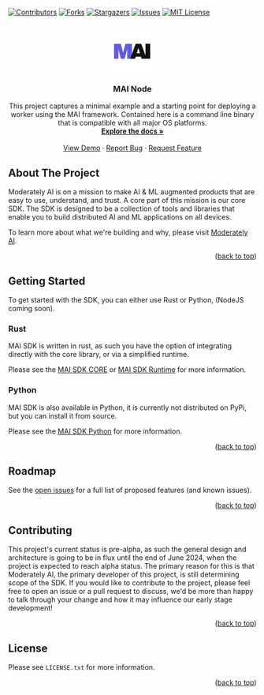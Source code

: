 <!-- Improved compatibility of back to top link: See: https://github.com/othneildrew/Best-README-Template/pull/73 -->

<a name="readme-top"></a>

[![Contributors][contributors-shield]][contributors-url]
[![Forks][forks-shield]][forks-url]
[![Stargazers][stars-shield]][stars-url]
[![Issues][issues-shield]][issues-url]
[![MIT License][license-shield]][license-url]

<!-- PROJECT LOGO -->
<br />
<div align="center">
  <a href="https://github.com/moderately-ai/mai-node">
    <img src="logo.png" alt="Logo" width="80" height="80">
  </a>

<h3 align="center">MAI Node</h3>

  <p align="center">
    This project captures a minimal example and a starting point for deploying a worker using the MAI framework. Contained here is a command line binary that is compatible with all major OS platforms.
    <br />
    <a href="https://github.com/moderately-ai/mai-node"><strong>Explore the docs »</strong></a>
    <br />
    <br />
    <a href="https://github.com/moderately-ai/mai-node">View Demo</a>
    ·
    <a href="https://github.com/moderately-ai/mai-node/issues/new?labels=bug&template=bug-report---.md">Report Bug</a>
    ·
    <a href="https://github.com/moderately-ai/mai-node/issues/new?labels=enhancement&template=feature-request---.md">Request Feature</a>
  </p>
</div>

<!-- ABOUT THE PROJECT -->

## About The Project

Moderately AI is on a mission to make AI & ML augmented products that are easy to use, understand, and trust. A core part of this mission is our core SDK. The SDK is designed to be a collection of tools and libraries that enable you to build distributed AI and ML applications on all devices.

To learn more about what we're building and why, please visit [Moderately AI](https://moderately.ai).

<p align="right">(<a href="#readme-top">back to top</a>)</p>

<!-- GETTING STARTED -->

## Getting Started

To get started with the SDK, you can either use Rust or Python, (NodeJS coming soon).

### Rust

MAI SDK is written in rust, as such you have the option of integrating directly with the core library, or via a simplified runtime.

Please see the [MAI SDK CORE](./mai-sdk-core/README.md) or [MAI SDK Runtime](./mai-sdk-runtime/README.md) for more information.

### Python

MAI SDK is also available in Python, it is currently not distributed on PyPi, but you can install it from source.

Please see the [MAI SDK Python](./mai-sdk-python/README.md) for more information.

<p align="right">(<a href="#readme-top">back to top</a>)</p>

<!-- USAGE EXAMPLES -->

## Roadmap

See the [open issues](https://github.com/moderately-ai/mai-node/issues) for a full list of proposed features (and known issues).

<p align="right">(<a href="#readme-top">back to top</a>)</p>

<!-- CONTRIBUTING -->

## Contributing

This project's current status is pre-alpha, as such the general design and architecture is going to be in flux until the end of June 2024, when the project is expected to reach alpha status. The primary reason for this is that Moderately AI, the primary developer of this project, is still determining scope of the SDK. If you would like to contribute to the project, please feel free to open an issue or a pull request to discuss, we'd be more than happy to talk through your change and how it may influence our early stage development!

<p align="right">(<a href="#readme-top">back to top</a>)</p>

<!-- LICENSE -->

## License

Please see `LICENSE.txt` for more information.

<p align="right">(<a href="#readme-top">back to top</a>)</p>

<!-- MARKDOWN LINKS & IMAGES -->
<!-- https://www.markdownguide.org/basic-syntax/#reference-style-links -->

[contributors-shield]: https://img.shields.io/github/contributors/moderately-ai/mai-node.svg?style=for-the-badge
[contributors-url]: https://github.com/moderately-ai/mai-node/graphs/contributors
[forks-shield]: https://img.shields.io/github/forks/moderately-ai/mai-node.svg?style=for-the-badge
[forks-url]: https://github.com/moderately-ai/mai-node/network/members
[stars-shield]: https://img.shields.io/github/stars/moderately-ai/mai-node.svg?style=for-the-badge
[stars-url]: https://github.com/moderately-ai/mai-node/stargazers
[issues-shield]: https://img.shields.io/github/issues/moderately-ai/mai-node.svg?style=for-the-badge
[issues-url]: https://github.com/moderately-ai/mai-node/issues
[license-shield]: https://img.shields.io/github/license/moderately-ai/mai-node.svg?style=for-the-badge
[license-url]: https://github.com/moderately-ai/mai-node/blob/master/LICENSE.txt
